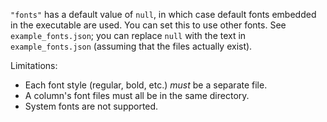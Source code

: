 `"fonts"` has a default value of `null`, in which case default fonts embedded in the executable are used. You can set this to use other fonts. See `example_fonts.json`; you can replace `null` with the text in `example_fonts.json` (assuming that the files actually exist).

Limitations:

- Each font style (regular, bold, etc.) *must* be a separate file.
- A column's font files must all be in the same directory.
- System fonts are not supported.